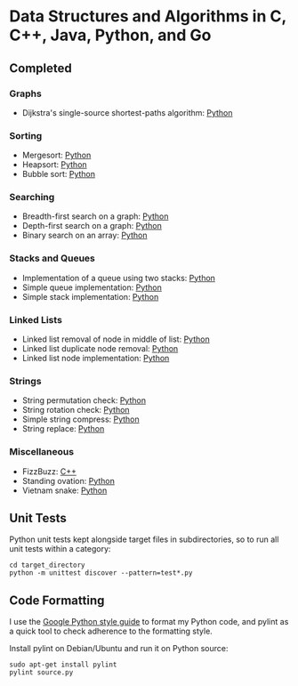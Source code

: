 # Data Structures and Algorithms in C, C++, Java, Python, and Go

## Completed

### Graphs

* Dijkstra's single-source shortest-paths algorithm: [Python](python/graphs/dijkstra.py)

### Sorting

* Mergesort: [Python](python/sorting/mergesort.py)
* Heapsort: [Python](python/sorting/heapsort.py)
* Bubble sort: [Python](python/sorting/bubble_sort.py)

### Searching

* Breadth-first search on a graph: [Python](python/searching/bfs.py)
* Depth-first search on a graph: [Python](python/searching/dfs.py)
* Binary search on an array: [Python](python/searching/binary_search.py)

### Stacks and Queues

* Implementation of a queue using two stacks: [Python](python/stacks_and_queues/queue_of_stacks.py)
* Simple queue implementation: [Python](python/stacks_and_queues/queue.py)
* Simple stack implementation: [Python](python/stacks_and_queues/stack.py)

### Linked Lists

* Linked list removal of node in middle of list: [Python](python/linked_lists/remove_node.py)
* Linked list duplicate node removal: [Python](python/linked_lists/remove_duplicates.py)
* Linked list node implementation: [Python](python/linked_lists/node.py)

### Strings

* String permutation check: [Python](python/string/is_permutation.py)
* String rotation check: [Python](python/string/is_rotation.py)
* Simple string compress: [Python](python/string/string_compress.py)
* String replace: [Python](python/string/string_replace.py)

### Miscellaneous

* FizzBuzz: [C++](cpp/misc/fizzbuzz.cpp)
* Standing ovation: [Python](python/misc/standing_ovation.py)
* Vietnam snake: [Python](python/misc/vietnam_snake.py)

## Unit Tests

Python unit tests kept alongside target files in subdirectories, so to run all unit tests within a category:

```
cd target_directory
python -m unittest discover --pattern=test*.py
``` 

## Code Formatting

I use the [Google Python style guide](https://google-styleguide.googlecode.com/svn/trunk/pyguide.html) to format my Python code, and pylint as a quick tool to check adherence to the formatting style.

Install pylint on Debian/Ubuntu and run it on Python source:

```
sudo apt-get install pylint
pylint source.py
```
